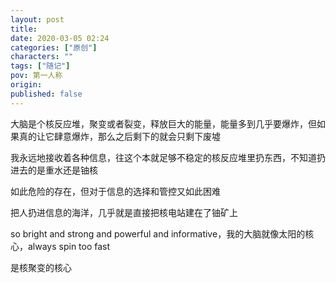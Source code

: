 ```yaml
---
layout: post
title: 
date: 2020-03-05 02:24
categories: ["原创"]
characters: ""
tags: ["随记"]
pov: 第一人称
origin: 
published: false
---
```


大脑是个核反应堆，聚变或者裂变，释放巨大的能量，能量多到几乎要爆炸，但如果真的让它肆意爆炸，那么之后剩下的就会只剩下废墟

我永远地接收着各种信息，往这个本就足够不稳定的核反应堆里扔东西，不知道扔进去的是重水还是铀核

如此危险的存在，但对于信息的选择和管控又如此困难

把人扔进信息的海洋，几乎就是直接把核电站建在了铀矿上

so bright and strong and powerful and informative，我的大脑就像太阳的核心，always spin too fast

是核聚变的核心

